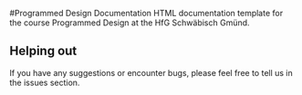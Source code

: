 #Programmed Design Documentation
HTML documentation template for the course Programmed Design at the HfG Schwäbisch Gmünd.

## Helping out
If you have any suggestions or encounter bugs, please feel free to tell us in the issues section.
